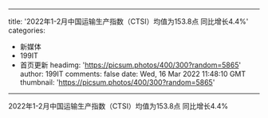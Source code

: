 
---
title: '2022年1-2月中国运输生产指数（CTSI）均值为153.8点  同比增长4.4%'
categories: 
 - 新媒体
 - 199IT
 - 首页更新
headimg: 'https://picsum.photos/400/300?random=5865'
author: 199IT
comments: false
date: Wed, 16 Mar 2022 11:48:10 GMT
thumbnail: 'https://picsum.photos/400/300?random=5865'
---

<div>   
2022年1-2月中国运输生产指数（CTSI）均值为153.8点  同比增长4.4%  
</div>
            